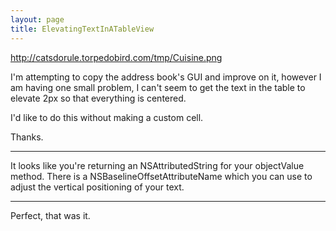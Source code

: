 ```yaml
---
layout: page
title: ElevatingTextInATableView
---
```


http://catsdorule.torpedobird.com/tmp/Cuisine.png

I'm attempting to copy the address book's GUI and improve on it, however I am having one small problem, I can't seem to get the text in the table to elevate 2px so that everything is centered.

I'd like to do this without making a custom cell.

Thanks.

----

It looks like you're returning an NSAttributedString for your objectValue method. There is a NSBaselineOffsetAttributeName which you can use to adjust the vertical positioning of your text.

----

Perfect, that was it.

